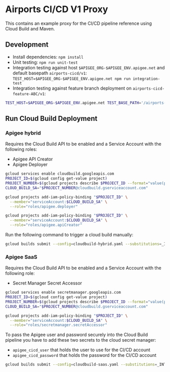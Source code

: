 # Airports CI/CD V1 Proxy

This contains an example proxy for the CI/CD pipeline reference using Cloud Build
and Maven.

## Development

- Install dependencies: `npm install`
- Unit testing: `npm run unit-test`
- Integration testing against host `$APIGEE_ORG-$APIGEE_ENV.apigee.net` and
  default basepath `airports-cicd/v1`:
  `TEST_HOST=$APIGEE_ORG-$APIGEE_ENV.apigee.net npm run integration-test`
- Integration testing against feature branch deployment on
  `airports-cicd-feature-ABC/v1`:

``` sh
TEST_HOST=$APIGEE_ORG-$APIGEE_ENV.apigee.net TEST_BASE_PATH='/airports-cicd-feature-ABC/v1' npm run integration-test
```

## Run Cloud Build Deployment

### Apigee hybrid

Requires the Cloud Build API to be enabled and a Service Account with the
following roles:
  * Apigee API Creator
  * Apigee Deployer

```sh
gcloud services enable cloudbuild.googleapis.com
PROJECT_ID=$(gcloud config get-value project)
PROJECT_NUMBER=$(gcloud projects describe $PROJECT_ID --format="value(projectNumber)")
CLOUD_BUILD_SA="$PROJECT_NUMBER@cloudbuild.gserviceaccount.com"

gcloud projects add-iam-policy-binding "$PROJECT_ID" \
  --member="serviceAccount:$CLOUD_BUILD_SA" \
  --role="roles/apigee.deployer"

gcloud projects add-iam-policy-binding "$PROJECT_ID" \
  --member="serviceAccount:$CLOUD_BUILD_SA" \
  --role="roles/apigee.apiCreator"
```

Run the following command to trigger a cloud build manually:

```sh
gcloud builds submit --config=cloudbuild-hybrid.yaml --substitutions=_INT_TEST_HOST=api.my-host.example.com,_INT_TEST_BASE_PATH=/airports-cicd/v1
```

### Apigee SaaS

Requires the Cloud Build API to be enabled and a Service Account with the
following role:
  * Secret Manager Secret Accessor

```sh
gcloud services enable secretmanager.googleapis.com
PROJECT_ID=$(gcloud config get-value project)
PROJECT_NUMBER=$(gcloud projects describe $PROJECT_ID --format="value(projectNumber)")
CLOUD_BUILD_SA="$PROJECT_NUMBER@cloudbuild.gserviceaccount.com"

gcloud projects add-iam-policy-binding "$PROJECT_ID" \
  --member="serviceAccount:$CLOUD_BUILD_SA" \
  --role="roles/secretmanager.secretAccessor"
```

To pass the Apigee user and password securely into the Cloud Build pipeline you
have to add these two secrets to the cloud secret manager:
  * `apigee_cicd_user` that holds the user to use for the CI/CD account
  * `apigee_cicd_password` that holds the password for the CI/CD account

```sh
gcloud builds submit --config=cloudbuild-saas.yaml --substitutions=_INT_TEST_HOST=strebel-eval-test.apigee.net,_INT_TEST_BASE_PATH=/airports-cicd-nightly/v1,_DEPLOYMENT_ORG=my-org
```